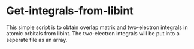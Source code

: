 # Get-integrals-from-libint
This simple script is to obtain overlap matrix and two-electron integrals in atomic orbitals from libint. The two-electron integrals will be put into a seperate file as an array.
